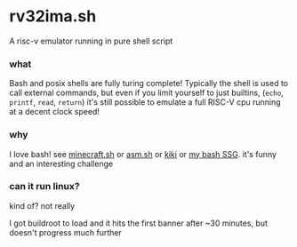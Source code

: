 # rv32ima.sh
A risc-v emulator running in pure shell script

### what
Bash and posix shells are fully turing complete! Typically the shell is used to call external commands, but even if you limit yourself to just builtins, (`echo`, `printf`, `read`, `return`) it's still possible to emulate a full RISC-V cpu running at a decent clock speed!

### why
I love bash! see [minecraft.sh](https://github.com/velzie/minecraft.sh) or [asm.sh](https://github.com/velzie/asm.sh) or [kiki](https://github.com/velzie/kiki) or [my bash SSG](https://github.com/velzie/bashtro). it's funny and an interesting challenge

### can it run linux?

kind of? not really

I got buildroot to load and it hits the first banner after ~30 minutes, but doesn't progress much further
